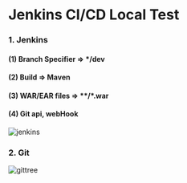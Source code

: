 # Jenkins CI/CD Local Test

### 1. Jenkins
#### (1) Branch Specifier => */dev
#### (2) Build            => Maven
#### (3) WAR/EAR files    => **/*.war
#### (4) Git api, webHook
![jenkins](https://user-images.githubusercontent.com/38873242/126270015-7d5408a9-0d06-4633-9d5d-5bdb6f32f68f.JPG)

### 2. Git
![gittree](https://user-images.githubusercontent.com/38873242/126270275-2b34dcc2-70ca-4bb7-82fe-6764c65862fc.JPG)
